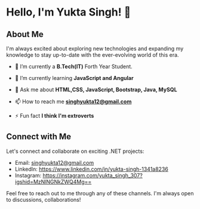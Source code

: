 # Hello, I'm Yukta Singh! 👋

## About Me

I'm always excited about exploring new technologies and expanding my knowledge to stay up-to-date with the ever-evolving world of this era.

- 🔭 I’m currently a **B.Tech(IT)** Forth Year Student.

- 🌱 I’m currently learning **JavaScript and Angular**

- 💬 Ask me about **HTML,CSS, JavaScript, Bootstrap, Java, MySQL**

- 📫 How to reach me **singhyukta12@gmail.com**

- ⚡ Fun fact **I think I'm extroverts**

## Connect with Me

Let's connect and collaborate on exciting .NET projects:

- Email: singhyukta12@gmail.com
- LinkedIn: https://www.linkedin.com/in/yukta-singh-1341a8236
- Instagram: https://instagram.com/yukta_singh_307?igshid=MzNlNGNkZWQ4Mg==

Feel free to reach out to me through any of these channels. I'm always open to discussions, collaborations!
